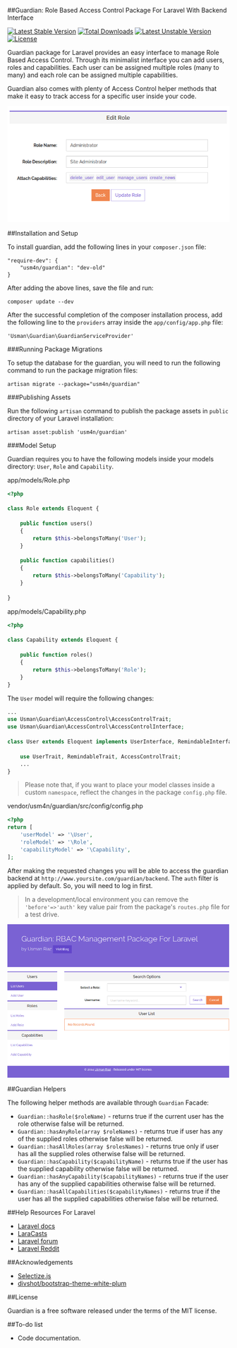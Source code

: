 
##Guardian: Role Based Access Control Package For Laravel With Backend Interface

[![Latest Stable Version](https://poser.pugx.org/usm4n/guardian/v/stable.svg)](https://packagist.org/packages/usm4n/guardian)
[![Total Downloads](https://poser.pugx.org/usm4n/guardian/downloads.svg)](https://packagist.org/packages/usm4n/guardian)
[![Latest Unstable Version](https://poser.pugx.org/usm4n/guardian/v/unstable.svg)](https://packagist.org/packages/usm4n/guardian) [![License](https://poser.pugx.org/usm4n/guardian/license.svg)](https://packagist.org/packages/usm4n/guardian)

Guardian package for Laravel provides an easy interface to manage Role Based Access Control. Through its minimalist interface you can add users, roles and capabilities. Each user can be assigned multiple roles (many to many) and each role can be assigned multiple capabilities.

Guardian also comes with plenty of Access Control helper methods that make it easy to track access for a specific user inside your code.

![Edit Role](./screenshots/main-scr.png)

##Installation and Setup

To install guardian, add the following lines in your `composer.json` file:
	
	"require-dev": {
		"usm4n/guardian": "dev-old"
	}

After adding the above lines, save the file and run:
	
    composer update --dev

After the successful completion of the composer installation process, add the following line to the `providers` array inside the `app/config/app.php` file:

	'Usman\Guardian\GuardianServiceProvider'

###Running Package Migrations

To setup the database for the guardian, you will need to run the following command to run the package migration files:

	artisan migrate --package="usm4n/guardian"

###Publishing Assets

Run the following `artisan` command to publish the package assets in `public` directory of your Laravel installation:

	artisan asset:publish 'usm4n/guardian'

###Model Setup

Guardian requires you to have the following models inside your models directory: `User`, `Role` and `Capability`.

app/models/Role.php

```php
<?php

class Role extends Eloquent {
	
	public function users() 
	{
		return $this->belongsToMany('User');
	}

	public function capabilities()
	{
		return $this->belongsToMany('Capability');
	}
	
}
```
app/models/Capability.php

```php
<?php

class Capability extends Eloquent {
	
	public function roles()
	{
		return $this->belongsToMany('Role');
	}
}
```
The `User` model will require the following changes:

```php
...
use Usman\Guardian\AccessControl\AccessControlTrait;
use Usman\Guardian\AccessControl\AccessControlInterface;

class User extends Eloquent implements UserInterface, RemindableInterface, AccessControlInterface {

	use UserTrait, RemindableTrait, AccessControlTrait;
	...
}
```

> Please note that, if you want to place your model classes inside a custom `namespace`, reflect the changes in the package `config.php` file.

vendor/usm4n/guardian/src/config/config.php

```php
<?php
return [
    'userModel' => '\User',
    'roleModel' => '\Role',
    'capabilityModel' => '\Capability',
];
```
After making the requested changes you will be able to access the guardian backend at `http://www.yoursite.com/guardian/backend`. The `auth` filter is applied by default. So, you will need to log in first.

> In a development/local environment you can remove the `'before'=>'auth'` key value pair from the package's `routes.php` file for a test drive.

![Backend Screenshot](./screenshots/backend-scr.png)

##Guardian Helpers

The following helper methods are available through `Guardian` Facade:

- `Guardian::hasRole($roleName)` - returns true if the current user has the role otherwise false will be returned.
- `Guardian::hasAnyRole(array $roleNames)` - returns true if user has any of the supplied roles otherwise false will be returned.
- `Guardian::hasAllRoles(array $rolesNames)` - returns true only if user has all the supplied roles otherwise false will be returned.
- `Guardian::hasCapability($capabilityName)` - returns true if the user has the supplied capability otherwise false will be returned.
- `Guardian::hasAnyCapability($capabilityNames)` - returns true if the user has any of the supplied capabilities otherwise false will be returned.
- `Guardian::hasAllCapabilities($capabilityNames)` - returns true if the user has all the supplied capabilities otherwise false will be returned.

##Help Resources For Laravel

- [Laravel docs](http://laravel.com/docs)
- [LaraCasts](https://laracasts.com/)
- [Laravel forum](http://laravel.io/forum)
- [Laravel Reddit](http://www.reddit.com/r/laravel/)

##Acknowledgements

- [Selectize.js](http://brianreavis.github.io/selectize.js/)
- [divshot/bootstrap-theme-white-plum](https://github.com/divshot/bootstrap-theme-white-plum)

##License

Guardian is a free software released under the terms of the MIT license.

##To-do list

- Code documentation.